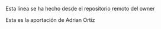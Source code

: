 Esta línea se ha hecho desde el repositorio remoto del owner

Esta es la aportación de Adrian Ortiz
